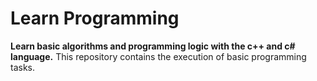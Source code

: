 # Learn Programming
**Learn basic algorithms and programming logic with the c++ and c# language.**
This repository contains the execution of basic programming tasks.
